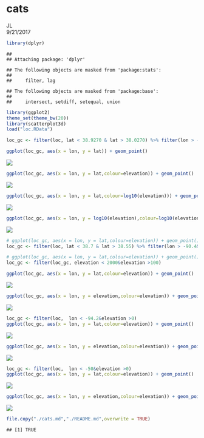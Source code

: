 # cats
JL  
9/21/2017  




```r
library(dplyr)
```

```
## 
## Attaching package: 'dplyr'
```

```
## The following objects are masked from 'package:stats':
## 
##     filter, lag
```

```
## The following objects are masked from 'package:base':
## 
##     intersect, setdiff, setequal, union
```

```r
library(ggplot2)
theme_set(theme_bw(20))
library(scatterplot3d)
load("loc.RData")

loc_gc <- filter(loc, lat < 38.9270 & lat > 38.0270) %>% filter(lon > -90.6994& lon < -90.0)

ggplot(loc_gc, aes(x = lon, y = lat)) + geom_point()
```

![](cats_files/figure-html/p-1.png)<!-- -->

```r
ggplot(loc_gc, aes(x = lon, y = lat,colour=elevation)) + geom_point()
```

![](cats_files/figure-html/p-2.png)<!-- -->

```r
ggplot(loc_gc, aes(x = lon, y = lat,colour=log10(elevation))) + geom_point()
```

![](cats_files/figure-html/p-3.png)<!-- -->

```r
ggplot(loc_gc, aes(x = lon, y = log10(elevation),colour=log10(elevation))) + geom_point()
```

![](cats_files/figure-html/p-4.png)<!-- -->

```r
# ggplot(loc_gc, aes(x = lon, y = lat,colour=elevation)) + geom_point()
loc_gc <- filter(loc, lat < 38.7 & lat > 38.55) %>% filter(lon > -90.4& lon < -90.2)

# ggplot(loc_gc, aes(x = lon, y = lat,colour=elevation)) + geom_point()
loc_gc <- filter(loc_gc, elevation < 2000&elevation >100)

ggplot(loc_gc, aes(x = lon, y = lat,colour=elevation)) + geom_point()
```

![](cats_files/figure-html/p-5.png)<!-- -->

```r
ggplot(loc_gc, aes(x = lon, y = elevation,colour=elevation)) + geom_point()
```

![](cats_files/figure-html/p-6.png)<!-- -->

```r
loc_gc <- filter(loc,  lon < -94.2&elevation >0)
ggplot(loc_gc, aes(x = lon, y = lat,colour=elevation)) + geom_point()
```

![](cats_files/figure-html/p-7.png)<!-- -->

```r
ggplot(loc_gc, aes(x = lon, y = elevation,colour=elevation)) + geom_point()
```

![](cats_files/figure-html/p-8.png)<!-- -->

```r
loc_gc <- filter(loc,  lon < -50&elevation >0)
ggplot(loc_gc, aes(x = lon, y = lat,colour=elevation)) + geom_point()
```

![](cats_files/figure-html/p-9.png)<!-- -->

```r
ggplot(loc_gc, aes(x = lon, y = elevation,colour=elevation)) + geom_point()
```

![](cats_files/figure-html/p-10.png)<!-- -->

```r
file.copy("./cats.md","./README.md",overwrite = TRUE)
```

```
## [1] TRUE
```

